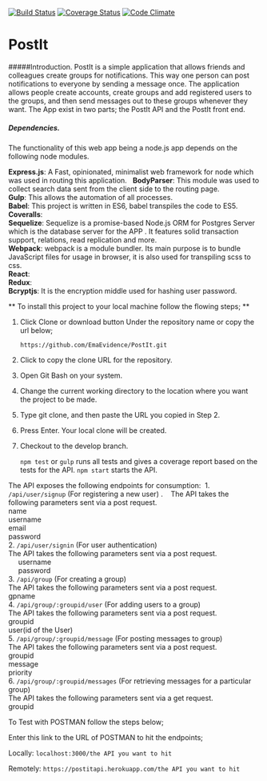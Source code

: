 [![Build Status](https://travis-ci.org/EmaEvidence/PostIt.svg?branch=Refactor-Model)](https://travis-ci.org/EmaEvidence/PostIt)
[![Coverage Status](https://coveralls.io/repos/github/EmaEvidence/PostIt/badge.svg?branch=Refactor-Model)](https://coveralls.io/github/EmaEvidence/PostIt?branch=Refactor-Model)
[![Code Climate](https://codeclimate.com/github/EmaEvidence/PostIt/badges/gpa.svg)](https://codeclimate.com/github/EmaEvidence/PostIt)
# PostIt
#####Introduction.
PostIt is a simple application that allows friends and colleagues create groups for notifications. This way one person can post notifications to everyone by sending a message once. The application allows people create accounts, create groups and add registered users to the groups, and then send messages out to these groups whenever they want. The App exist in two parts; the PostIt API and the PostIt front end.

##### Dependencies.

The functionality of this web app being a node.js app depends on the following node modules.

**Express.js**: A Fast, opinionated, minimalist web framework for node which was used in routing this application.  
**BodyParser**: This module was used to collect search data sent from the client side to the routing page.   
**Gulp**: This allows the automation of all processes.  
**Babel**: This project is written in ES6, babel transpiles the code to ES5.  
**Coveralls**:  
**Sequelize**: Sequelize is a promise-based Node.js ORM for Postgres Server which is the database server for the APP . It features solid transaction support, relations, read replication and more.  
**Webpack**: webpack is a module bundler. Its main purpose is to bundle JavaScript files for usage in browser, it is also used for transpiling scss to css.  
**React**:  
**Redux**:  
**Bcryptjs**: It is the encryption middle used for hashing user password.


** To install this project to your local machine follow the flowing steps; **

1. Click Clone or download button Under the repository name or copy the url below;

      ```https://github.com/EmaEvidence/PostIt.git```

2. Click to copy the clone URL for the repository.

3. Open Git Bash on your system.

4. Change the current working directory to the location where you want the project to be made.

5. Type git clone, and then paste the URL you copied in Step 2.

6. Press Enter. Your local clone will be created.

7. Checkout to the develop branch.

     ```npm test``` or ```gulp``` runs all tests and gives a coverage report based on the tests for the API. 
     ```npm start``` starts the API.  

The API exposes the following endpoints for consumption:
  1. ```/api/user/signup``` (For registering a new user) . 
    The API takes the following parameters sent via a post request.  
      name  
      username  
      email  
      password  
  2. ```/api/user/signin``` (For user authentication)  
    The API takes the following parameters sent via a post request.  
      username  
      password  
  3. ```/api/group``` (For creating a group)  
    The API takes the following parameters sent via a post request.  
      gpname  
  4. ```/api/group/:groupid/user``` (For adding users to a group)  
    The API takes the following parameters sent via a post request.  
      groupid  
      user(id of the User)  
  5. ```/api/group/:groupid/message``` (For posting messages to  group)  
    The API takes the following parameters sent via a post request.  
      groupid  
      message  
      priority  
  6. ```/api/group/:groupid/messages``` (For retrieving messages for a particular group)  
    The API takes the following parameters sent via a get request.  
      groupid  

To Test with POSTMAN follow the steps below;

Enter this link to the URL of POSTMAN to hit the endpoints;

Locally: ```localhost:3000/the API you want to hit```

Remotely: ```https://postitapi.herokuapp.com/the API you want to hit```
